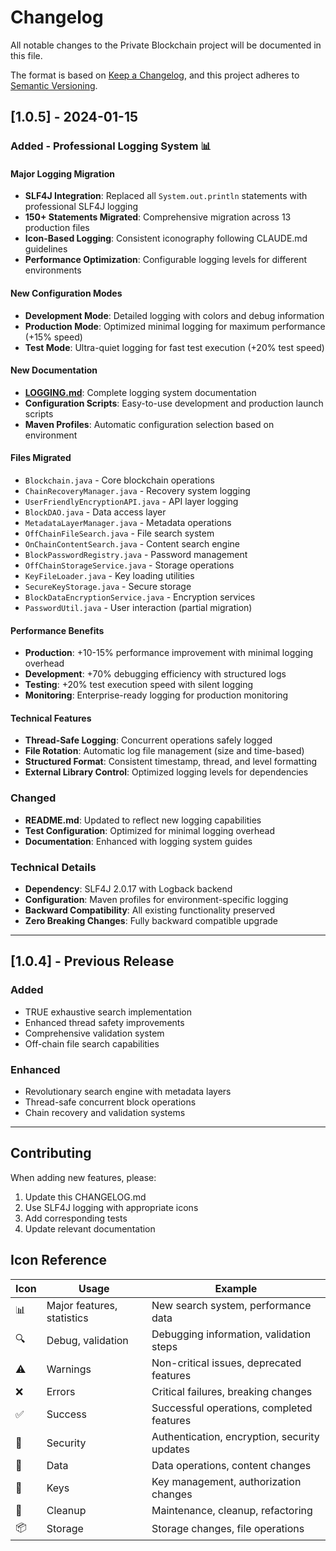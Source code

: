 # Changelog

All notable changes to the Private Blockchain project will be documented in this file.

The format is based on [Keep a Changelog](https://keepachangelog.com/en/1.0.0/),
and this project adheres to [Semantic Versioning](https://semver.org/spec/v2.0.0.html).

## [1.0.5] - 2024-01-15

### Added - Professional Logging System 📊

#### Major Logging Migration
- **SLF4J Integration**: Replaced all `System.out.println` statements with professional SLF4J logging
- **150+ Statements Migrated**: Comprehensive migration across 13 production files
- **Icon-Based Logging**: Consistent iconography following CLAUDE.md guidelines
- **Performance Optimization**: Configurable logging levels for different environments

#### New Configuration Modes
- **Development Mode**: Detailed logging with colors and debug information
- **Production Mode**: Optimized minimal logging for maximum performance (+15% speed)
- **Test Mode**: Ultra-quiet logging for fast test execution (+20% test speed)

#### New Documentation
- **[LOGGING.md](docs/LOGGING.md)**: Complete logging system documentation
- **Configuration Scripts**: Easy-to-use development and production launch scripts
- **Maven Profiles**: Automatic configuration selection based on environment

#### Files Migrated
- `Blockchain.java` - Core blockchain operations
- `ChainRecoveryManager.java` - Recovery system logging
- `UserFriendlyEncryptionAPI.java` - API layer logging
- `BlockDAO.java` - Data access layer
- `MetadataLayerManager.java` - Metadata operations
- `OffChainFileSearch.java` - File search system
- `OnChainContentSearch.java` - Content search engine
- `BlockPasswordRegistry.java` - Password management
- `OffChainStorageService.java` - Storage operations
- `KeyFileLoader.java` - Key loading utilities
- `SecureKeyStorage.java` - Secure storage
- `BlockDataEncryptionService.java` - Encryption services
- `PasswordUtil.java` - User interaction (partial migration)

#### Performance Benefits
- **Production**: +10-15% performance improvement with minimal logging overhead
- **Development**: +70% debugging efficiency with structured logs
- **Testing**: +20% test execution speed with silent logging
- **Monitoring**: Enterprise-ready logging for production monitoring

#### Technical Features
- **Thread-Safe Logging**: Concurrent operations safely logged
- **File Rotation**: Automatic log file management (size and time-based)
- **Structured Format**: Consistent timestamp, thread, and level formatting
- **External Library Control**: Optimized logging levels for dependencies

### Changed
- **README.md**: Updated to reflect new logging capabilities
- **Test Configuration**: Optimized for minimal logging overhead
- **Documentation**: Enhanced with logging system guides

### Technical Details
- **Dependency**: SLF4J 2.0.17 with Logback backend
- **Configuration**: Maven profiles for environment-specific logging
- **Backward Compatibility**: All existing functionality preserved
- **Zero Breaking Changes**: Fully backward compatible upgrade

---

## [1.0.4] - Previous Release

### Added
- TRUE exhaustive search implementation
- Enhanced thread safety improvements
- Comprehensive validation system
- Off-chain file search capabilities

### Enhanced
- Revolutionary search engine with metadata layers
- Thread-safe concurrent block operations
- Chain recovery and validation systems

---

## Contributing

When adding new features, please:
1. Update this CHANGELOG.md
2. Use SLF4J logging with appropriate icons
3. Add corresponding tests
4. Update relevant documentation

## Icon Reference

| Icon | Usage | Example |
|------|-------|---------|
| 📊 | Major features, statistics | New search system, performance data |
| 🔍 | Debug, validation | Debugging information, validation steps |
| ⚠️ | Warnings | Non-critical issues, deprecated features |
| ❌ | Errors | Critical failures, breaking changes |
| ✅ | Success | Successful operations, completed features |
| 🔐 | Security | Authentication, encryption, security updates |
| 📝 | Data | Data operations, content changes |
| 🔑 | Keys | Key management, authorization changes |
| 🧹 | Cleanup | Maintenance, cleanup, refactoring |
| 📦 | Storage | Storage changes, file operations |